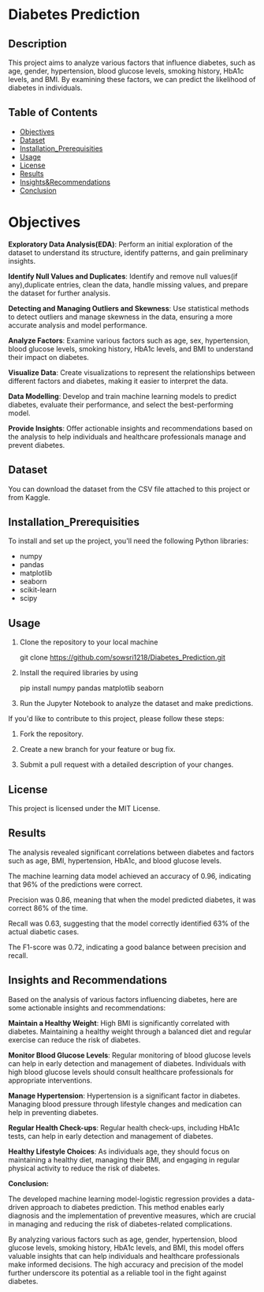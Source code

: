 # Diabetes Prediction

## Description
This project aims to analyze various factors that influence diabetes, such as age, gender, hypertension, blood glucose levels, smoking history, HbA1c levels, and BMI. By examining these factors, we can predict the likelihood of diabetes in individuals.

## Table of Contents
- [Objectives](#Objectives)
- [Dataset](#Dataset)
- [Installation_Prerequisities](#Installation_Prerequisities)
- [Usage](#Usage)
- [License](#license)
- [Results](#Results)
- [Insights&Recommendations](#Insights&Recommendations)
- [Conclusion](#Conclusion)

# Objectives

**Exploratory Data Analysis(EDA)**: Perform an initial exploration of the dataset to understand its structure, identify patterns, and gain preliminary insights.

**Identify Null Values and Duplicates**: Identify and remove null values(if any),duplicate entries, clean the data, handle missing values, and prepare the dataset for further analysis.

**Detecting and Managing Outliers and Skewness**: Use statistical methods to detect outliers and manage skewness in the data, ensuring a more accurate analysis and model performance.

**Analyze Factors**: Examine various factors such as age, sex, hypertension, blood glucose levels, smoking history, HbA1c levels, and BMI to understand their impact on diabetes.

**Visualize Data**: Create visualizations to represent the relationships between different factors and diabetes, making it easier to interpret the data.

**Data Modelling**: Develop and train machine learning models to predict diabetes, evaluate their performance, and select the best-performing model.

**Provide Insights**: Offer actionable insights and recommendations based on the analysis to help individuals and healthcare professionals manage and prevent diabetes.

## Dataset

You can download the dataset from the CSV file attached to this project or from Kaggle.

## Installation_Prerequisities

To install and set up the project, you'll need the following Python libraries:
- numpy
- pandas
- matplotlib
- seaborn
- scikit-learn
- scipy



## Usage

1. Clone the repository to your local machine

      git clone https://github.com/sowsri1218/Diabetes_Prediction.git

2.	Install the required libraries by using

      pip install numpy pandas matplotlib seaborn

3.	Run the Jupyter Notebook to analyze the dataset and make predictions.

If you'd like to contribute to this project, please follow these steps:

1.	Fork the repository.

2.	Create a new branch for your feature or bug fix.

3.	Submit a pull request with a detailed description of your changes.

## License

This project is licensed under the MIT License.

## Results

The analysis revealed significant correlations between diabetes and factors such as age, BMI, hypertension, HbA1c, and blood glucose levels.

The machine learning data model achieved an accuracy of 0.96, indicating that 96% of the predictions were correct.

Precision was 0.86, meaning that when the model predicted diabetes, it was correct 86% of the time.

Recall was 0.63, suggesting that the model correctly identified 63% of the actual diabetic cases.

The F1-score was 0.72, indicating a good balance between precision and recall.

## Insights and Recommendations

Based on the analysis of various factors influencing diabetes, here are some actionable insights and recommendations:

**Maintain a Healthy Weight**: High BMI is significantly correlated with diabetes. Maintaining a healthy weight through a balanced diet and regular exercise can reduce the risk of diabetes.

**Monitor Blood Glucose Levels**: Regular monitoring of blood glucose levels can help in early detection and management of diabetes. Individuals with high blood glucose levels should consult healthcare professionals for appropriate interventions.

**Manage Hypertension**: Hypertension is a significant factor in diabetes. Managing blood pressure through lifestyle changes and medication can help in preventing diabetes.

**Regular Health Check-ups**: Regular health check-ups, including HbA1c tests, can help in early detection and management of diabetes. 

**Healthy Lifestyle Choices**: As individuals age, they should focus on maintaining a healthy diet, managing their BMI, and engaging in regular physical activity to reduce the risk of diabetes.


**Conclusion:** 

The developed machine learning model-logistic regression provides a data-driven approach to diabetes prediction. This method enables early diagnosis and the implementation of preventive measures, which are crucial in managing and reducing the risk of diabetes-related complications.

By analyzing various factors such as age, gender, hypertension, blood glucose levels, smoking history, HbA1c levels, and BMI, this model offers valuable insights that can help individuals and healthcare professionals make informed decisions. The high accuracy and precision of the model further underscore its potential as a reliable tool in the fight against diabetes.
